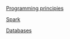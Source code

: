 [Programming principies](https://github.com/s1tcomsfan/knowledge_warehouse/blob/main/programming_principles/contents.md)

[Spark](https://github.com/s1tcomsfan/knowledge_warehouse/blob/main/Spark/contents.md)

[Databases](https://github.com/s1tcomsfan/knowledge_warehouse/blob/main/databases/contents.md)
